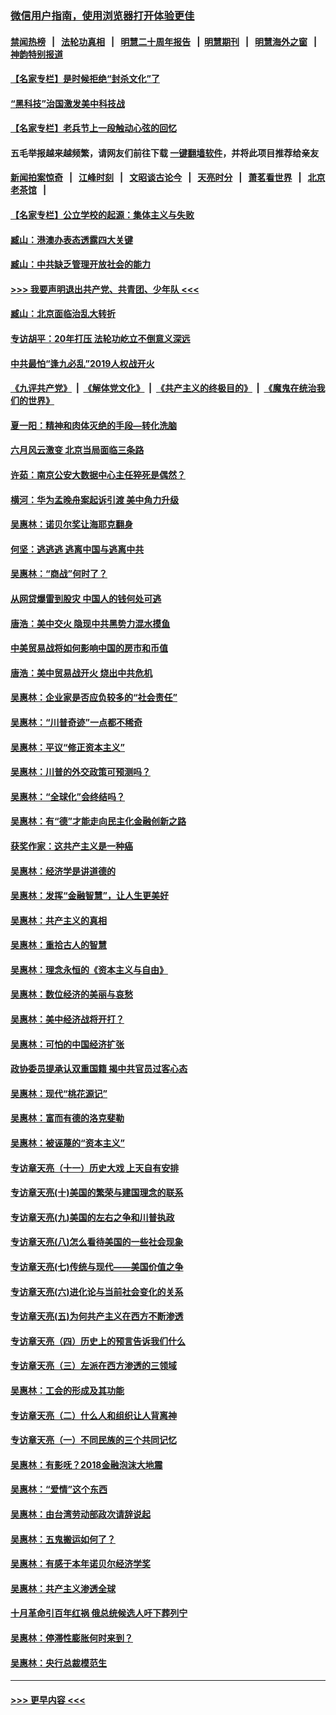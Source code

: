 ### [微信用户指南，使用浏览器打开体验更佳](https://github.com/gfw-breaker/banned-news1/blob/master/indexes/wechat-guide.md?t=0)
#### [禁闻热榜](热点新闻.md?t=0)  &nbsp;&nbsp;|&nbsp;&nbsp; [法轮功真相](https://github.com/gfw-breaker/truth/blob/master/README.md?t=0) &nbsp;&nbsp;|&nbsp;&nbsp; [明慧二十周年报告](https://github.com/gfw-breaker/mh-reports/blob/master/README.md?t=0) &nbsp;&nbsp;|&nbsp;&nbsp;[明慧期刊](https://github.com/gfw-breaker/mh-qikan) &nbsp;&nbsp;|&nbsp;&nbsp; [明慧海外之窗](https://github.com/gfw-breaker/mh-news/blob/master/README.md?t=0) &nbsp;&nbsp;|&nbsp;&nbsp; [神韵特别报道](https://github.com/gfw-breaker/mh-news/blob/master/shenyun.md?t=0)
#### [【名家专栏】是时候拒绝“封杀文化”了](../pages/nsc423/n11814093.md?t=02171833) 
#### [“黑科技”治国激发美中科技战](../pages/nsc423/n11638056.md?t=02171833) 
#### [【名家专栏】老兵节上一段触动心弦的回忆](../pages/nsc423/n11646016.md?t=02171833) 
#### 五毛举报越来越频繁，请网友们前往下载 [一键翻墙软件](https://github.com/gfw-breaker/ssr-accounts)，并将此项目推荐给亲友
#### [新闻拍案惊奇](https://github.com/gfw-breaker/banned-news1/blob/master/pages/link4.md) &nbsp;&nbsp;|&nbsp;&nbsp; [江峰时刻](https://github.com/gfw-breaker/banned-news1/blob/master/pages/link4.md) &nbsp;&nbsp;|&nbsp;&nbsp; [文昭谈古论今](https://github.com/gfw-breaker/banned-news1/blob/master/pages/link4.md) &nbsp;&nbsp;|&nbsp;&nbsp; [天亮时分](https://github.com/gfw-breaker/banned-news1/blob/master/pages/link4.md) &nbsp;&nbsp;|&nbsp;&nbsp; [萧茗看世界](https://github.com/gfw-breaker/banned-news1/blob/master/pages/link4.md) &nbsp;&nbsp;|&nbsp;&nbsp; [北京老茶馆](https://github.com/gfw-breaker/banned-news1/blob/master/pages/link4.md) &nbsp;&nbsp;|&nbsp;&nbsp; 
#### [【名家专栏】公立学校的起源：集体主义与失败](../pages/nsc423/n11601833.md?t=02171833) 
#### [臧山：港澳办表态透露四大关键](../pages/nsc423/n11421628.md?t=02171833) 
#### [臧山：中共缺乏管理开放社会的能力](../pages/nsc423/n11407457.md?t=02171833) 
#### [>>> 我要声明退出共产党、共青团、少年队 <<<](https://github.com/begood0513/goodnews/blob/master/quit/letter.md) 
#### [臧山：北京面临治乱大转折](../pages/nsc423/n11406895.md?t=02171833) 
#### [专访胡平：20年打压 法轮功屹立不倒意义深远](../pages/nsc423/n11398800.md?t=02171833) 
#### [中共最怕“逢九必乱”2019人权战开火](../pages/nsc423/n11385248.md?t=02171833) 
#### [《九评共产党》](https://github.com/begood0513/9ping.md/blob/master/README.md) &nbsp;|&nbsp; [《解体党文化》](../../../../jtdwh.md/blob/master/README.md)  &nbsp;|&nbsp; [《共产主义的终极目的》](../../../../gczydzjmd.md/blob/master/README.md) &nbsp;|&nbsp; [《魔鬼在统治我们的世界》](../../../../mgztzwmdsj.md/blob/master/README.md) 
#### [夏一阳：精神和肉体灭绝的手段—转化洗脑](../pages/nsc423/n11368250.md?t=02171833) 
#### [六月风云激变 北京当局面临三条路](../pages/nsc423/n11313668.md?t=02171833) 
#### [许茹：南京公安大数据中心主任猝死是偶然？](../pages/nsc423/n11064744.md?t=02171833) 
#### [横河：华为孟晚舟案起诉引渡 美中角力升级](../pages/nsc423/n11027230.md?t=02171833) 
#### [吴惠林：诺贝尔奖让海耶克翻身](../pages/nsc423/n10890049.md?t=02171833) 
#### [何坚：逃逃逃 逃离中国与逃离中共](../pages/nsc423/n10592891.md?t=02171833) 
#### [吴惠林：“商战”何时了？](../pages/nsc423/n10573558.md?t=02171833) 
#### [从网贷爆雷到股灾 中国人的钱何处可逃](../pages/nsc423/n10572800.md?t=02171833) 
#### [唐浩：美中交火 隐现中共黑势力混水摸鱼](../pages/nsc423/n10544040.md?t=02171833) 
#### [中美贸易战将如何影响中国的房市和币值](../pages/nsc423/n10543697.md?t=02171833) 
#### [唐浩：美中贸易战开火 烧出中共危机](../pages/nsc423/n10540126.md?t=02171833) 
#### [吴惠林：企业家是否应负较多的“社会责任”](../pages/nsc423/n10535022.md?t=02171833) 
#### [吴惠林：“川普奇迹”一点都不稀奇](../pages/nsc423/n10512808.md?t=02171833) 
#### [吴惠林：平议“修正资本主义”](../pages/nsc423/n10495724.md?t=02171833) 
#### [吴惠林：川普的外交政策可预测吗？](../pages/nsc423/n10462387.md?t=02171833) 
#### [吴惠林：“全球化”会终结吗？](../pages/nsc423/n10452838.md?t=02171833) 
#### [吴惠林：有“德”才能走向民主化金融创新之路](../pages/nsc423/n10432292.md?t=02171833) 
#### [获奖作家：这共产主义是一种癌](../pages/nsc423/n10431541.md?t=02171833) 
#### [吴惠林：经济学是讲道德的](../pages/nsc423/n10398014.md?t=02171833) 
#### [吴惠林：发挥“金融智慧”，让人生更美好](../pages/nsc423/n10375019.md?t=02171833) 
#### [吴惠林：共产主义的真相](../pages/nsc423/n10351394.md?t=02171833) 
#### [吴惠林：重拾古人的智慧](../pages/nsc423/n10337691.md?t=02171833) 
#### [吴惠林：理念永恒的《资本主义与自由》](../pages/nsc423/n10316274.md?t=02171833) 
#### [吴惠林：数位经济的美丽与哀愁](../pages/nsc423/n10292946.md?t=02171833) 
#### [吴惠林：美中经济战将开打？](../pages/nsc423/n10258825.md?t=02171833) 
#### [吴惠林：可怕的中国经济扩张](../pages/nsc423/n10219147.md?t=02171833) 
#### [政协委员提承认双重国籍 揭中共官员过客心态](../pages/nsc423/n10208809.md?t=02171833) 
#### [吴惠林：现代“桃花源记”](../pages/nsc423/n10185234.md?t=02171833) 
#### [吴惠林：富而有德的洛克斐勒](../pages/nsc423/n10142264.md?t=02171833) 
#### [吴惠林：被诬蔑的“资本主义”](../pages/nsc423/n10124816.md?t=02171833) 
#### [专访章天亮（十一）历史大戏 上天自有安排](../pages/nsc423/n10094905.md?t=02171833) 
#### [专访章天亮(十)美国的繁荣与建国理念的联系](../pages/nsc423/n10094899.md?t=02171833) 
#### [专访章天亮(九)美国的左右之争和川普执政](../pages/nsc423/n10094889.md?t=02171833) 
#### [专访章天亮(八)怎么看待美国的一些社会现象](../pages/nsc423/n10094857.md?t=02171833) 
#### [专访章天亮(七)传统与现代——美国价值之争](../pages/nsc423/n10093140.md?t=02171833) 
#### [专访章天亮(六)进化论与当前社会变化的关系](../pages/nsc423/n10092036.md?t=02171833) 
#### [专访章天亮(五)为何共产主义在西方不断渗透](../pages/nsc423/n10083620.md?t=02171833) 
#### [专访章天亮（四）历史上的预言告诉我们什么](../pages/nsc423/n10083606.md?t=02171833) 
#### [专访章天亮（三）左派在西方渗透的三领域](../pages/nsc423/n10081115.md?t=02171833) 
#### [吴惠林：工会的形成及其功能](../pages/nsc423/n10080633.md?t=02171833) 
#### [专访章天亮（二）什么人和组织让人背离神](../pages/nsc423/n10076637.md?t=02171833) 
#### [专访章天亮（一）不同民族的三个共同记忆](../pages/nsc423/n10074188.md?t=02171833) 
#### [吴惠林：有影呒？2018金融泡沫大地震](../pages/nsc423/n10040534.md?t=02171833) 
#### [吴惠林：“爱情”这个东西](../pages/nsc423/n10019423.md?t=02171833) 
#### [吴惠林：由台湾劳动部政次请辞说起](../pages/nsc423/n9979679.md?t=02171833) 
#### [吴惠林：五鬼搬运如何了？](../pages/nsc423/n9925338.md?t=02171833) 
#### [吴惠林：有感于本年诺贝尔经济学奖](../pages/nsc423/n9871883.md?t=02171833) 
#### [吴惠林：共产主义渗透全球](../pages/nsc423/n9812748.md?t=02171833) 
#### [十月革命引百年红祸 俄总统候选人吁下葬列宁](../pages/nsc423/n9810182.md?t=02171833) 
#### [吴惠林：停滞性膨胀何时来到？](../pages/nsc423/n9764136.md?t=02171833) 
#### [吴惠林：央行总裁模范生](../pages/nsc423/n9728134.md?t=02171833) 

----
#### [ >>> 更早内容 <<< ](../indexes/nsc423-earlier.md)
